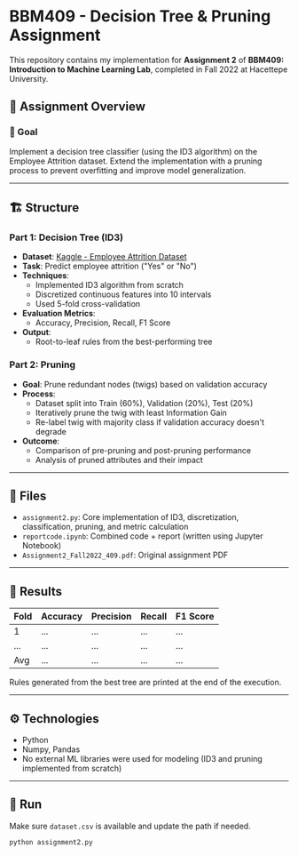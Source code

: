 # BBM409 - Decision Tree & Pruning Assignment

This repository contains my implementation for **Assignment 2** of **BBM409: Introduction to Machine Learning Lab**, completed in Fall 2022 at Hacettepe University.

## 🧠 Assignment Overview

### 📌 Goal
Implement a decision tree classifier (using the ID3 algorithm) on the Employee Attrition dataset. Extend the implementation with a pruning process to prevent overfitting and improve model generalization.

---

## 🏗️ Structure

### Part 1: Decision Tree (ID3)

- **Dataset**: [Kaggle - Employee Attrition Dataset](https://www.kaggle.com/datasets/patelprashant/employee-attrition)
- **Task**: Predict employee attrition ("Yes" or "No")
- **Techniques**:
  - Implemented ID3 algorithm from scratch
  - Discretized continuous features into 10 intervals
  - Used 5-fold cross-validation
- **Evaluation Metrics**:
  - Accuracy, Precision, Recall, F1 Score
- **Output**:
  - Root-to-leaf rules from the best-performing tree

### Part 2: Pruning

- **Goal**: Prune redundant nodes (twigs) based on validation accuracy
- **Process**:
  - Dataset split into Train (60%), Validation (20%), Test (20%)
  - Iteratively prune the twig with least Information Gain
  - Re-label twig with majority class if validation accuracy doesn't degrade
- **Outcome**:
  - Comparison of pre-pruning and post-pruning performance
  - Analysis of pruned attributes and their impact

---

## 📁 Files

- `assignment2.py`: Core implementation of ID3, discretization, classification, pruning, and metric calculation
- `reportcode.ipynb`: Combined code + report (written using Jupyter Notebook)
- `Assignment2_Fall2022_409.pdf`: Original assignment PDF

---

## 🧪 Results

| Fold | Accuracy | Precision | Recall | F1 Score |
|------|----------|-----------|--------|----------|
| 1    | ...      | ...       | ...    | ...      |
| ...  | ...      | ...       | ...    | ...      |
| Avg  | ...      | ...       | ...    | ...      |

Rules generated from the best tree are printed at the end of the execution.

---

## ⚙️ Technologies

- Python
- Numpy, Pandas
- No external ML libraries were used for modeling (ID3 and pruning implemented from scratch)

---

## 🚀 Run

Make sure `dataset.csv` is available and update the path if needed.

```bash
python assignment2.py
